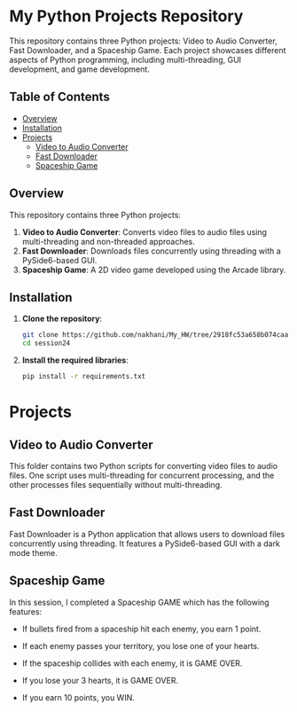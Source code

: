# My Python Projects Repository

This repository contains three Python projects: Video to Audio Converter, Fast Downloader, and a Spaceship Game. Each project showcases different aspects of Python programming, including multi-threading, GUI development, and game development.

## Table of Contents

- [Overview](#overview)
- [Installation](#installation)
- [Projects](#projects)
  - [Video to Audio Converter](#video-to-audio-converter)
  - [Fast Downloader](#fast-downloader)
  - [Spaceship Game](#spaceship-game)


## Overview

This repository contains three Python projects:
1. **Video to Audio Converter**: Converts video files to audio files using multi-threading and non-threaded approaches.
2. **Fast Downloader**: Downloads files concurrently using threading with a PySide6-based GUI.
3. **Spaceship Game**: A 2D video game developed using the Arcade library.

## Installation

1. **Clone the repository**:
   ```bash
   git clone https://github.com/nakhani/My_HW/tree/2918fc53a658b074caa522daf4016dd0b82ac6f0/session24
   cd session24

2. **Install the required libraries**:
   ```bash
   pip install -r requirements.txt

# Projects

## Video to Audio Converter

This folder contains two Python scripts for converting video files to audio files. One script uses multi-threading for concurrent processing, and the other processes files sequentially without multi-threading.

## Fast Downloader

Fast Downloader is a Python application that allows users to download files concurrently using threading. It features a PySide6-based GUI with a dark mode theme.

## Spaceship Game

In this session, I completed a Spaceship GAME which has the following features:

- If bullets fired from a spaceship hit each enemy, you earn 1 point.

- If each enemy passes your territory, you lose one of your hearts.

- If the spaceship collides with each enemy, it is GAME OVER.

- If you lose your 3 hearts, it is GAME OVER.

- If you earn 10 points, you WIN.


